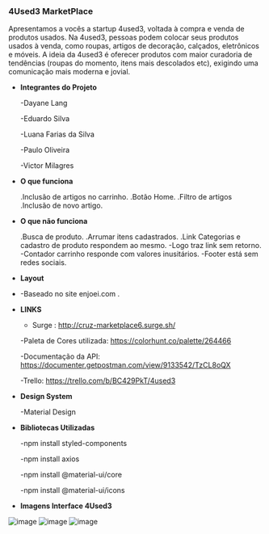 ### 4Used3 MarketPlace

Apresentamos a vocês a startup 4used3, voltada à compra e venda de produtos usados. 
Na 4used3, pessoas podem colocar seus produtos usados à venda, como roupas, artigos de decoração, calçados, eletrônicos e móveis. A ideia da 4used3 é oferecer produtos com maior curadoria de tendências (roupas do momento, itens mais descolados etc), exigindo uma comunicação mais moderna e jovial.


- **Integrantes do Projeto**

   -Dayane Lang
   
   -Eduardo Silva   
   
   -Luana Farias da Silva
   
   -Paulo Oliveira
   
   -Victor Milagres
   
     
   
- **O que funciona**

    .Inclusão de artigos no carrinho.
    .Botão Home.
    .Filtro de artigos
    .Inclusão de novo artigo.

- **O que não funciona**

  .Busca de produto.
  .Arrumar itens cadastrados.
  .Link Categorias e cadastro de produto respondem ao mesmo.
  -Logo traz link sem retorno.
  -Contador carrinho responde com valores inusitários.
  -Footer está sem redes sociais.
  
 

- **Layout**
- 
  -Baseado no site enjoei.com .
  

- **LINKS**

  - Surge : http://cruz-marketplace6.surge.sh/
  
  -Paleta de Cores utilizada: https://colorhunt.co/palette/264466
  
  -Documentação da API: https://documenter.getpostman.com/view/9133542/TzCL8oQX
  
  -Trello: https://trello.com/b/BC429PkT/4used3
  
  
 - **Design System**
 
   -Material Design
  
  
 - **Bibliotecas Utilizadas**
 
     -npm install styled-components
     
     -npm install axios
     
     -npm install @material-ui/core
     
     -npm install @material-ui/icons
 
 
- **Imagens Interface 4Used3**

![image](https://user-images.githubusercontent.com/77943169/113713754-11b59e80-96be-11eb-8f6e-6a50085af077.png)
![image](https://user-images.githubusercontent.com/77943169/113713907-3d388900-96be-11eb-8116-14d4d5c72676.png)
![image](https://user-images.githubusercontent.com/77943169/113714434-c354cf80-96be-11eb-8d94-9973c9ddb5bc.png)




   
